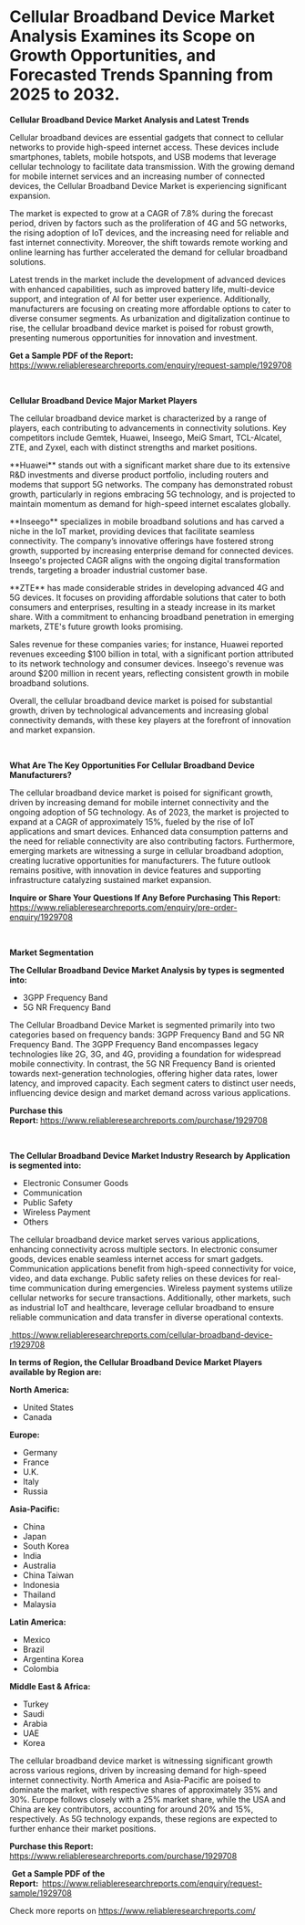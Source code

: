<p><h1>Cellular Broadband Device Market Analysis Examines its Scope on Growth Opportunities, and Forecasted Trends Spanning from 2025 to 2032.</h1></p><p><strong>Cellular Broadband Device Market Analysis and Latest Trends</strong></p>
<p><p>Cellular broadband devices are essential gadgets that connect to cellular networks to provide high-speed internet access. These devices include smartphones, tablets, mobile hotspots, and USB modems that leverage cellular technology to facilitate data transmission. With the growing demand for mobile internet services and an increasing number of connected devices, the Cellular Broadband Device Market is experiencing significant expansion.</p><p>The market is expected to grow at a CAGR of 7.8% during the forecast period, driven by factors such as the proliferation of 4G and 5G networks, the rising adoption of IoT devices, and the increasing need for reliable and fast internet connectivity. Moreover, the shift towards remote working and online learning has further accelerated the demand for cellular broadband solutions.</p><p>Latest trends in the market include the development of advanced devices with enhanced capabilities, such as improved battery life, multi-device support, and integration of AI for better user experience. Additionally, manufacturers are focusing on creating more affordable options to cater to diverse consumer segments. As urbanization and digitalization continue to rise, the cellular broadband device market is poised for robust growth, presenting numerous opportunities for innovation and investment.</p></p>
<p><strong>Get a Sample PDF of the Report:&nbsp;</strong> <a href="https://www.reliableresearchreports.com/enquiry/request-sample/1929708?utm_campaign=3360&utm_medium=2&utm_source=Github&utm_content=ia&utm_term=29032025&utm_id=cellular-broadband-device">https://www.reliableresearchreports.com/enquiry/request-sample/1929708</a></p>
<p>&nbsp;</p>
<p><strong>Cellular Broadband Device Major Market Players</strong></p>
<p><p>The cellular broadband device market is characterized by a range of players, each contributing to advancements in connectivity solutions. Key competitors include Gemtek, Huawei, Inseego, MeiG Smart, TCL-Alcatel, ZTE, and Zyxel, each with distinct strengths and market positions.</p><p>**Huawei** stands out with a significant market share due to its extensive R&D investments and diverse product portfolio, including routers and modems that support 5G networks. The company has demonstrated robust growth, particularly in regions embracing 5G technology, and is projected to maintain momentum as demand for high-speed internet escalates globally.</p><p>**Inseego** specializes in mobile broadband solutions and has carved a niche in the IoT market, providing devices that facilitate seamless connectivity. The company’s innovative offerings have fostered strong growth, supported by increasing enterprise demand for connected devices. Inseego's projected CAGR aligns with the ongoing digital transformation trends, targeting a broader industrial customer base.</p><p>**ZTE** has made considerable strides in developing advanced 4G and 5G devices. It focuses on providing affordable solutions that cater to both consumers and enterprises, resulting in a steady increase in its market share. With a commitment to enhancing broadband penetration in emerging markets, ZTE's future growth looks promising.</p><p>Sales revenue for these companies varies; for instance, Huawei reported revenues exceeding $100 billion in total, with a significant portion attributed to its network technology and consumer devices. Inseego's revenue was around $200 million in recent years, reflecting consistent growth in mobile broadband solutions.</p><p>Overall, the cellular broadband device market is poised for substantial growth, driven by technological advancements and increasing global connectivity demands, with these key players at the forefront of innovation and market expansion.</p></p>
<p>&nbsp;</p>
<p><strong>What Are The Key Opportunities For Cellular Broadband Device Manufacturers?</strong></p>
<p><p>The cellular broadband device market is poised for significant growth, driven by increasing demand for mobile internet connectivity and the ongoing adoption of 5G technology. As of 2023, the market is projected to expand at a CAGR of approximately 15%, fueled by the rise of IoT applications and smart devices. Enhanced data consumption patterns and the need for reliable connectivity are also contributing factors. Furthermore, emerging markets are witnessing a surge in cellular broadband adoption, creating lucrative opportunities for manufacturers. The future outlook remains positive, with innovation in device features and supporting infrastructure catalyzing sustained market expansion.</p></p>
<p><strong>Inquire or Share Your Questions If Any Before Purchasing This Report:</strong> <a href="https://www.reliableresearchreports.com/enquiry/pre-order-enquiry/1929708?utm_campaign=3360&utm_medium=2&utm_source=Github&utm_content=ia&utm_term=29032025&utm_id=cellular-broadband-device">https://www.reliableresearchreports.com/enquiry/pre-order-enquiry/1929708</a></p>
<p>&nbsp;</p>
<p><strong>Market Segmentation</strong></p>
<p><strong>The Cellular Broadband Device Market Analysis by types is segmented into:</strong></p>
<p><ul><li>3GPP Frequency Band</li><li>5G NR Frequency Band</li></ul></p>
<p><p>The Cellular Broadband Device Market is segmented primarily into two categories based on frequency bands: 3GPP Frequency Band and 5G NR Frequency Band. The 3GPP Frequency Band encompasses legacy technologies like 2G, 3G, and 4G, providing a foundation for widespread mobile connectivity. In contrast, the 5G NR Frequency Band is oriented towards next-generation technologies, offering higher data rates, lower latency, and improved capacity. Each segment caters to distinct user needs, influencing device design and market demand across various applications.</p></p>
<p><strong>Purchase this Report:&nbsp;</strong><a href="https://www.reliableresearchreports.com/purchase/1929708?utm_campaign=3360&utm_medium=2&utm_source=Github&utm_content=ia&utm_term=29032025&utm_id=cellular-broadband-device">https://www.reliableresearchreports.com/purchase/1929708</a></p>
<p>&nbsp;</p>
<p><strong>The Cellular Broadband Device Market Industry Research by Application is segmented into:</strong></p>
<p><ul><li>Electronic Consumer Goods</li><li>Communication</li><li>Public Safety</li><li>Wireless Payment</li><li>Others</li></ul></p>
<p><p>The cellular broadband device market serves various applications, enhancing connectivity across multiple sectors. In electronic consumer goods, devices enable seamless internet access for smart gadgets. Communication applications benefit from high-speed connectivity for voice, video, and data exchange. Public safety relies on these devices for real-time communication during emergencies. Wireless payment systems utilize cellular networks for secure transactions. Additionally, other markets, such as industrial IoT and healthcare, leverage cellular broadband to ensure reliable communication and data transfer in diverse operational contexts.</p></p>
<p><a href="https://www.reliableresearchreports.com/cellular-broadband-device-r1929708?utm_campaign=3360&utm_medium=2&utm_source=Github&utm_content=ia&utm_term=29032025&utm_id=cellular-broadband-device">&nbsp;https://www.reliableresearchreports.com/cellular-broadband-device-r1929708</a></p>
<p><strong>In terms of Region, the Cellular Broadband Device Market Players available by Region are:</strong></p>
<p>
    <p> <strong> North America: </strong>
        <ul>
            <li>United States</li>
            <li>Canada</li>
        </ul>
        </p> 
    <p> <strong> Europe: </strong>
        <ul>
            <li>Germany</li>
            <li>France</li>
            <li>U.K.</li>
            <li>Italy</li>
            <li>Russia</li>
        </ul>
        </p> 
    <p> <strong> Asia-Pacific: </strong>
        <ul>
            <li>China</li>
            <li>Japan</li>
            <li>South Korea</li>
            <li>India</li>
            <li>Australia</li>
            <li>China Taiwan</li>
            <li>Indonesia</li>
            <li>Thailand</li>
            <li>Malaysia</li>
        </ul>
        </p> 
    <p> <strong> Latin America: </strong>
        <ul>
            <li>Mexico</li>
            <li>Brazil</li>
            <li>Argentina Korea</li>
            <li>Colombia</li>
        </ul>
        </p> 
    <p> <strong> Middle East & Africa: </strong>
        <ul>
            <li>Turkey</li>
            <li>Saudi</li>
            <li>Arabia</li>
            <li>UAE</li>
            <li>Korea</li>
        </ul>
    </p>
    </p>
<p><p>The cellular broadband device market is witnessing significant growth across various regions, driven by increasing demand for high-speed internet connectivity. North America and Asia-Pacific are poised to dominate the market, with respective shares of approximately 35% and 30%. Europe follows closely with a 25% market share, while the USA and China are key contributors, accounting for around 20% and 15%, respectively. As 5G technology expands, these regions are expected to further enhance their market positions.</p></p>
<p><strong>Purchase this Report: </strong><a href="https://www.reliableresearchreports.com/purchase/1929708?utm_campaign=3360&utm_medium=2&utm_source=Github&utm_content=ia&utm_term=29032025&utm_id=cellular-broadband-device">https://www.reliableresearchreports.com/purchase/1929708</a></p>
<p>&nbsp;<strong>Get a Sample PDF of the Report:&nbsp;&nbsp;</strong><a href="https://www.reliableresearchreports.com/enquiry/request-sample/1929708?utm_campaign=3360&utm_medium=2&utm_source=Github&utm_content=ia&utm_term=29032025&utm_id=cellular-broadband-device">https://www.reliableresearchreports.com/enquiry/request-sample/1929708</a></p>
<p><strong></strong></p>
<p>Check more reports on <a href="https://www.reliableresearchreports.com/?utm_campaign=3360&utm_medium=2&utm_source=Github&utm_content=ia&utm_term=29032025&utm_id=cellular-broadband-device">https://www.reliableresearchreports.com/</a></p>